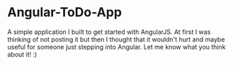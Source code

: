 # Angular-ToDo-App

A simple application I built to get started with AngularJS. At first I was thinking of not posting it but then I thought that it wouldn't hurt and maybe useful for someone just stepping into Angular. Let me know what you think about it! :)
